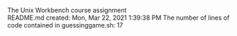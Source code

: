 The Unix Workbench course assignment  
README.md created:  Mon, Mar 22, 2021  1:39:38 PM
The number of lines of code contained in guessinggame.sh: 17

